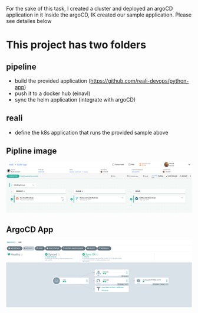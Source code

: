 For the sake of this task, I created a cluster and deployed an argoCD application in it
Inside the argoCD, IK created our sample application.
Please see detailes below

# This project has two folders

## pipeline
- build the provided application (https://github.com/reali-devops/python-app)
- push it to a docker hub (einavl)
- sync the helm application (integrate with argoCD)

## reali
 - define the k8s application that runs the provided sample above
 
 
 ## Pipline image
 
  ![Screenshot](images/reali-codefresh.png)
 
## ArgoCD App
 ![Screenshot](images/reali-argoCD.png)
